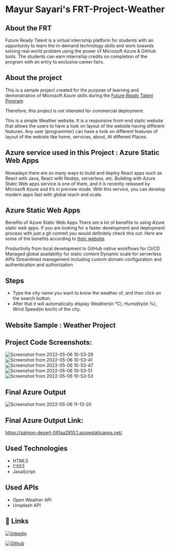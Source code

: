 # Mayur Sayari's FRT-Project-Weather

## About the FRT

Future Ready Talent is a virtual internship platform for students with an opportunity to learn the in-demand technology skills and work towards solving real world problem using the power of Microsoft Azure & GitHub tools. The students can earn internship credits on completion of the program with an entry to exclusive career fairs.

## About the project

This is a sample project created for the purpose of learning and 
demonstration of Microsoft Azure skills during the [Future Ready 
Talent Program](https://futurereadytalent.in/learning)

Therefore, this project is not intended for commercial deployment.

This is a simple Weather website. It is a responsive front-end 
static website that allows the users to have a look on layout of 
the website having different features.
Any user (programmer) can have a look on different features of 
layout of the webiste like home, services, about, At different 
Places.

## Azure service used in this Project : Azure Static Web Apps
Nowadays there are so many ways to build and deploy React apps such as React with Java, React with Nodejs, serverless, etc. Building with Azure Static Web apps service is one of them, and it is recently released by Microsoft Azure and it’s in preview mode. With this service, you can develop modern apps fast with global reach and scale.

## Azure Static Web Apps
Benefits of Azure Static Web Apps
There are a lot of benefits to using Azure static web apps. If you are looking for a faster development and deployment process with just a git commit you would definitely check this out. Here are some of the benefits according to [their website](https://azure.microsoft.com/en-us/services/app-service/static/).

Productivity from local development to GitHub native workflows for CI/CD
Managed global availability for static content
Dynamic scale for serverless APIs
Streamlined management including custom domain configuration and authentication and authorization

## Steps

- Type the city name you want to know the weather of, and then click on the search button.
- After that it will automatically display Weather(in °C), Humidity(in %), Wind Speed(in km/h) of the city.

## Website Sample : Weather Project

## Project Code Screenshots: 
![Screenshot from 2022-05-06 10-53-29](https://user-images.githubusercontent.com/68778417/167072146-3e59075f-170f-485d-a8e2-86205ffa2dfd.png)
![Screenshot from 2022-05-06 10-53-41](https://user-images.githubusercontent.com/68778417/167072148-185b18af-bb8c-4abf-a3ef-1858a9b58744.png)
![Screenshot from 2022-05-06 10-53-47](https://user-images.githubusercontent.com/68778417/167072150-b2d02a47-9909-41df-9717-f6c1fd9f4699.png)
![Screenshot from 2022-05-06 10-53-51](https://user-images.githubusercontent.com/68778417/167072152-13fb74e1-47ba-40ef-b61f-e8d3f51b541e.png)
![Screenshot from 2022-05-06 10-53-53](https://user-images.githubusercontent.com/68778417/167072154-03a0af73-0538-4624-8ac9-270a9b996700.png)

## Final Azure Output
![Screenshot from 2022-05-06 11-13-20](https://user-images.githubusercontent.com/68778417/167073987-b2cf2e84-1138-47ed-ad4f-d201a3c93b1a.png)

## Final Azure Output Link:
https://salmon-desert-091aa2910.1.azurestaticapps.net/

## Used Technologies

- HTML5
- CSS3
- JavaScript

## Used APIs

- Open Weather API
- Unsplash API



## 🔗 Links

[![linkedin](https://img.shields.io/badge/linkedin-0A66C2?style=for-the-badge&logo=linkedin&logoColor=white)](https://www.linkedin.com/in/mayur-sayari/)

[![Github](https://img.shields.io/badge/github-0A66C2?style=for-the-badge&logo=github&color=black)](https://github.com/sdemvs)





